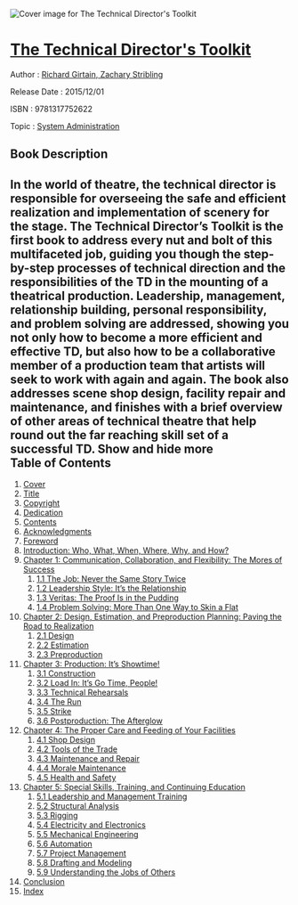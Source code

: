 ![Cover image for The Technical Director&#39;s Toolkit](https://imgdetail.ebookreading.net/cover/cover/business/EB9781317752622.jpg)

[The Technical Director&#39;s Toolkit](https://ebookreading.net/view/book/The+Technical+Director%26%2339%3Bs+Toolkit-EB9781317752622_1.html "The Technical Director&#39;s Toolkit")
====================================================================================================================

Author : [Richard Girtain](https://ebookreading.net/search/author/Richard+Girtain),[ Zachary Stribling](https://ebookreading.net/search/author/+Zachary+Stribling)

Release Date : 2015/12/01

ISBN : 9781317752622

Topic : [System Administration](https://ebookreading.net/search/category/system-administration)

Book Description
-----------------

 In the world of theatre, the technical director is responsible for overseeing the safe and efficient realization and implementation of scenery for the stage. The Technical Director’s Toolkit is the first book to address every nut and bolt of this multifaceted job, guiding you though the step-by-step processes of technical direction and the responsibilities of the TD in the mounting of a theatrical production. Leadership, management, relationship building, personal responsibility, and problem solving are addressed, showing you not only how to become a more efficient and effective TD, but also how to be a collaborative member of a production team that artists will seek to work with again and again. The book also addresses scene shop design, facility repair and maintenance, and finishes with a brief overview of other areas of technical theatre that help round out the far reaching skill set of a successful TD.
        Show and hide more                
Table of Contents
-----------------

1. [Cover](https://ebookreading.net/view/book/The+Technical+Director%26%2339%3Bs+Toolkit-EB9781317752622_1.html)
1. [Title](https://ebookreading.net/view/book/The+Technical+Director%26%2339%3Bs+Toolkit-EB9781317752622_3.html)
1. [Copyright](https://ebookreading.net/view/book/The+Technical+Director%26%2339%3Bs+Toolkit-EB9781317752622_4.html)
1. [Dedication](https://ebookreading.net/view/book/The+Technical+Director%26%2339%3Bs+Toolkit-EB9781317752622_5.html)
1. [Contents](https://ebookreading.net/view/book/The+Technical+Director%26%2339%3Bs+Toolkit-EB9781317752622_6.html)
1. [Acknowledgments](https://ebookreading.net/view/book/The+Technical+Director%26%2339%3Bs+Toolkit-EB9781317752622_7.html)
1. [Foreword](https://ebookreading.net/view/book/The+Technical+Director%26%2339%3Bs+Toolkit-EB9781317752622_8.html)
1. [Introduction: Who, What, When, Where, Why, and How?](https://ebookreading.net/view/book/The+Technical+Director%26%2339%3Bs+Toolkit-EB9781317752622_9.html)
1. [Chapter 1: Communication, Collaboration, and Flexibility: The Mores of Success](https://ebookreading.net/view/book/The+Technical+Director%26%2339%3Bs+Toolkit-EB9781317752622_10.html)
    1. [1.1 The Job: Never the Same Story Twice](https://ebookreading.net/view/book/The+Technical+Director%26%2339%3Bs+Toolkit-EB9781317752622_10.html#_6241-1256_h1_ch001)
    1. [1.2 Leadership Style: It’s the Relationship](https://ebookreading.net/view/book/The+Technical+Director%26%2339%3Bs+Toolkit-EB9781317752622_10.html#_6241-1256_h1_ch001)
    1. [1.3 Veritas: The Proof Is in the Pudding](https://ebookreading.net/view/book/The+Technical+Director%26%2339%3Bs+Toolkit-EB9781317752622_10.html#_6241-1256_h1_ch001)
    1. [1.4 Problem Solving: More Than One Way to Skin a Flat](https://ebookreading.net/view/book/The+Technical+Director%26%2339%3Bs+Toolkit-EB9781317752622_10.html#_6241-1256_h1_ch001)
1. [Chapter 2: Design, Estimation, and Preproduction Planning: Paving the Road to Realization](https://ebookreading.net/view/book/The+Technical+Director%26%2339%3Bs+Toolkit-EB9781317752622_11.html)
    1. [2.1 Design](https://ebookreading.net/view/book/The+Technical+Director%26%2339%3Bs+Toolkit-EB9781317752622_11.html#_6241-1256_h1_ch002)
    1. [2.2 Estimation](https://ebookreading.net/view/book/The+Technical+Director%26%2339%3Bs+Toolkit-EB9781317752622_11.html#_6241-1256_h1_ch002)
    1. [2.3 Preproduction](https://ebookreading.net/view/book/The+Technical+Director%26%2339%3Bs+Toolkit-EB9781317752622_11.html#_6241-1256_h1_ch002)
1. [Chapter 3: Production: It’s Showtime!](https://ebookreading.net/view/book/The+Technical+Director%26%2339%3Bs+Toolkit-EB9781317752622_12.html)
    1. [3.1 Construction](https://ebookreading.net/view/book/The+Technical+Director%26%2339%3Bs+Toolkit-EB9781317752622_12.html#_6241-1256_h1_ch003)
    1. [3.2 Load In: It’s Go Time, People!](https://ebookreading.net/view/book/The+Technical+Director%26%2339%3Bs+Toolkit-EB9781317752622_12.html#_6241-1256_h1_ch003)
    1. [3.3 Technical Rehearsals](https://ebookreading.net/view/book/The+Technical+Director%26%2339%3Bs+Toolkit-EB9781317752622_12.html#_6241-1256_h1_ch003)
    1. [3.4 The Run](https://ebookreading.net/view/book/The+Technical+Director%26%2339%3Bs+Toolkit-EB9781317752622_12.html#_6241-1256_h1_ch003)
    1. [3.5 Strike](https://ebookreading.net/view/book/The+Technical+Director%26%2339%3Bs+Toolkit-EB9781317752622_12.html#_6241-1256_h1_ch003)
    1. [3.6 Postproduction: The Afterglow](https://ebookreading.net/view/book/The+Technical+Director%26%2339%3Bs+Toolkit-EB9781317752622_12.html#_6241-1256_h1_ch003)
1. [Chapter 4: The Proper Care and Feeding of Your Facilities](https://ebookreading.net/view/book/The+Technical+Director%26%2339%3Bs+Toolkit-EB9781317752622_13.html)
    1. [4.1 Shop Design](https://ebookreading.net/view/book/The+Technical+Director%26%2339%3Bs+Toolkit-EB9781317752622_13.html#_6241-1256_h1_ch004)
    1. [4.2 Tools of the Trade](https://ebookreading.net/view/book/The+Technical+Director%26%2339%3Bs+Toolkit-EB9781317752622_13.html#_6241-1256_h1_ch004)
    1. [4.3 Maintenance and Repair](https://ebookreading.net/view/book/The+Technical+Director%26%2339%3Bs+Toolkit-EB9781317752622_13.html#_6241-1256_h1_ch004)
    1. [4.4 Morale Maintenance](https://ebookreading.net/view/book/The+Technical+Director%26%2339%3Bs+Toolkit-EB9781317752622_13.html#_6241-1256_h1_ch004)
    1. [4.5 Health and Safety](https://ebookreading.net/view/book/The+Technical+Director%26%2339%3Bs+Toolkit-EB9781317752622_13.html#_6241-1256_h1_ch004)
1. [Chapter 5: Special Skills, Training, and Continuing Education](https://ebookreading.net/view/book/The+Technical+Director%26%2339%3Bs+Toolkit-EB9781317752622_14.html)
    1. [5.1 Leadership and Management Training](https://ebookreading.net/view/book/The+Technical+Director%26%2339%3Bs+Toolkit-EB9781317752622_14.html#_6241-1256_h1_ch005)
    1. [5.2 Structural Analysis](https://ebookreading.net/view/book/The+Technical+Director%26%2339%3Bs+Toolkit-EB9781317752622_14.html#_6241-1256_h1_ch005)
    1. [5.3 Rigging](https://ebookreading.net/view/book/The+Technical+Director%26%2339%3Bs+Toolkit-EB9781317752622_14.html#_6241-1256_h1_ch005)
    1. [5.4 Electricity and Electronics](https://ebookreading.net/view/book/The+Technical+Director%26%2339%3Bs+Toolkit-EB9781317752622_14.html#_6241-1256_h1_ch005)
    1. [5.5 Mechanical Engineering](https://ebookreading.net/view/book/The+Technical+Director%26%2339%3Bs+Toolkit-EB9781317752622_14.html#_6241-1256_h1_ch005)
    1. [5.6 Automation](https://ebookreading.net/view/book/The+Technical+Director%26%2339%3Bs+Toolkit-EB9781317752622_14.html#_6241-1256_h1_ch005)
    1. [5.7 Project Management](https://ebookreading.net/view/book/The+Technical+Director%26%2339%3Bs+Toolkit-EB9781317752622_14.html#_6241-1256_h1_ch005)
    1. [5.8 Drafting and Modeling](https://ebookreading.net/view/book/The+Technical+Director%26%2339%3Bs+Toolkit-EB9781317752622_14.html#_6241-1256_h1_ch005)
    1. [5.9 Understanding the Jobs of Others](https://ebookreading.net/view/book/The+Technical+Director%26%2339%3Bs+Toolkit-EB9781317752622_14.html#_6241-1256_h1_ch005)
1. [Conclusion](https://ebookreading.net/view/book/The+Technical+Director%26%2339%3Bs+Toolkit-EB9781317752622_15.html)
1. [Index](https://ebookreading.net/view/book/The+Technical+Director%26%2339%3Bs+Toolkit-EB9781317752622_16.html)
